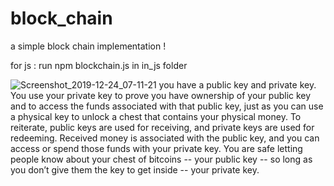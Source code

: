 # block_chain

a simple block chain implementation !

for js :
run npm blockchain.js in in_js folder

![Screenshot_2019-12-24_07-11-21](https://user-images.githubusercontent.com/50707709/71379167-5fed7e00-25f0-11ea-8cce-91ad88725b81.png)
you have a public key and private key.
You use your private key to prove you have ownership of your public key and to access
the funds associated with that public key, just as you can use a physical key to unlock
a chest that contains your physical money.
To reiterate, public keys are used for receiving, and private keys are used for redeeming.
Received money is associated with the public key, and you can access or spend those funds
with your private key.
You are safe letting people know about your chest of bitcoins -- your public key -- so
long as you don’t give them the key to get inside -- your private key.
